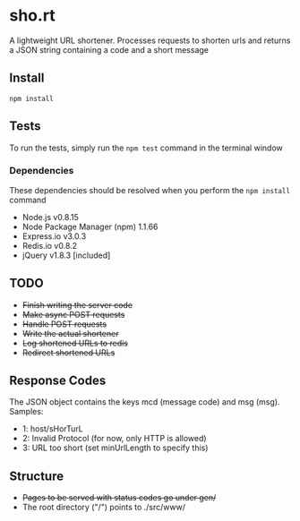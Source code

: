 sho.rt
======

A lightweight URL shortener. Processes requests to shorten urls and returns
a JSON string containing a code and a short message

## Install
    npm install

## Tests
To run the tests, simply run the `npm test` command in the terminal window

### Dependencies
These dependencies should be resolved when you perform the `npm install`
command
* Node.js v0.8.15
* Node Package Manager \(npm\) 1.1.66
* Express.io v3.0.3
* Redis.io v0.8.2
* jQuery v1.8.3 \[included\]

## TODO
* ~~Finish writing the server code~~
* ~~Make async POST requests~~
* ~~Handle POST requests~~
* ~~Write the actual shortener~~
* ~~Log shortened URLs to redis~~
* ~~Redirect shortened URLs~~

## Response Codes
The JSON object contains the keys mcd \(message code\) and msg \(msg\). Samples:
* 1: host/sHorTurL
* 2: Invalid Protocol \(for now, only HTTP is allowed\)
* 3: URL too short \(set minUrlLength to specify this\)

## Structure
* ~~Pages to be served with status codes go under gen/~~
* The root directory \("/"\) points to ./src/www/
